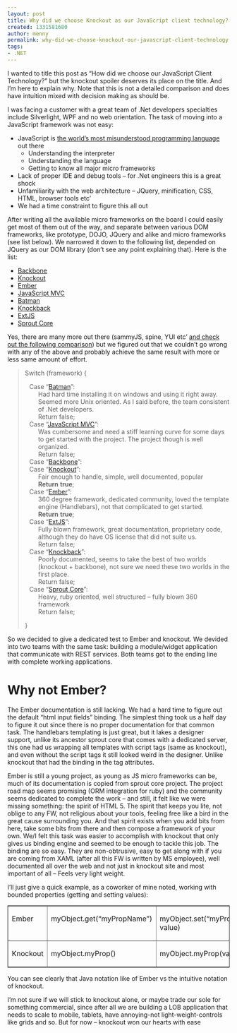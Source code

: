 ```yaml
---
layout: post
title: Why did we choose Knockout as our JavaScript client technology?
created: 1331581680
author: menny
permalink: why-did-we-choose-knockout-our-javascript-client-technology
tags:
- .NET
---
```

<p>I wanted to title this post as “How did we choose our JavaScript Client Technology?” but the knockout spoiler deserves its place on the title. And I’m here to explain why. Note that this is not a detailed comparison and does have intuition mixed with decision making as should be.
<p>I was facing a customer with a great team of .Net developers specialties include Silverlight, WPF and no web orientation. The task of moving into a JavaScript framework was not easy:
<ul>
<li>JavaScript is <a href="http://www.crockford.com/javascript/javascript.html">the world’s most misunderstood programming language</a> out there
<ul>
<li>Understanding the interpreter
<li>Understanding the language
<li>Getting to know all major micro frameworks</li>
</ul>
<li>Lack of proper IDE and debug tools – for .Net engineers this is a great shock
<li>Unfamiliarity with the web architecture – JQuery, minification, CSS, HTML, browser tools etc’
<li>We had a time constraint to figure this all out</li>
</ul>
<p>After writing all the available micro frameworks on the board I could easily get most of them out of the way, and separate between various DOM frameworks, like prototype, DOJO, JQuery and alike and micro frameworks (see list below). We narrowed it down to the following list, depended on JQuery as our DOM library (don’t see any point explaining that). Here is the list:
<ul>
<li><a href="http://documentcloud.github.com/backbone/">Backbone</a>
<li><a href="http://knockoutjs.com/">Knockout</a>
<li><a href="http://emberjs.com/">Ember</a>
<li><a href="http://javascriptmvc.com/">JavaScript MVC</a>
<li><a href="http://batmanjs.org/">Batman</a>
<li><a href="https://github.com/kmalakoff/knockback">Knockback</a>
<li><a href="http://www.sencha.com/">ExtJS</a>
<li><a href="http://sproutcore.com/">Sprout Core</a></li>
</ul>
<p>Yes, there are many more out there (sammyJS, spine, YUI etc’ <a href="http://codebrief.com/2012/01/the-top-10-javascript-mvc-frameworks-reviewed/?mid=57">and check out the following comparison</a>) but we figured out that we couldn’t go wrong with any of the above and probably achieve the same result with more or less same amount of effort.<br />
<blockquote>
<p>Switch (framework) {
<div style="padding-left: 10px">Case “<a href="http://batmanjs.org/">Batman</a>”:</div>
<div style="padding-left: 30px">Had hard time installing it on windows and using it right away. Seemed more Unix oriented. As I said before, the team consistent of .Net developers. </div>
<div style="padding-left: 30px">Return false;</div>
<div style="padding-left: 10px">Case “<a href="http://javascriptmvc.com/">JavaScript MVC</a>”:</div>
<div style="padding-left: 30px">Was cumbersome and need a stiff learning curve for some days to get started with the project. The project though is well organized.</div>
<div style="padding-left: 30px">Return false;</div>
<div style="padding-left: 10px">Case “<a href="http://documentcloud.github.com/backbone/">Backbone</a>”:</div>
<div style="padding-left: 10px">Case “<a href="http://knockoutjs.com/">Knockout</a>”:</div>
<div style="padding-left: 30px">Fair enough to handle, simple, well documented, popular</div>
<div style="padding-left: 30px"><b>Return</b> <b>true</b>;</div>
<div style="padding-left: 10px">Case “<a href="http://emberjs.com/">Ember</a>”:</div>
<div style="padding-left: 30px">360 degree framework, dedicated community, loved the template engine (Handlebars), not that complicated to get started. </div>
<div style="padding-left: 30px"><b>Return</b> <b>true</b>;</div>
<div style="padding-left: 10px">Case “<a href="http://www.sencha.com/">ExtJS</a>”:</div>
<div style="padding-left: 30px">Fully blown framework, great documentation, proprietary code, although they do have OS license that did not suite us.</div>
<div style="padding-left: 30px">Return false;</div>
<div style="padding-left: 10px">Case “<a href="https://github.com/kmalakoff/knockback">Knockback</a>”:</div>
<div style="padding-left: 30px">Poorly documented, seems to take the best of two worlds (knockout + backbone), not sure we need these two worlds in the first place.</div>
<div style="padding-left: 30px">Return false;</div>
<div style="padding-left: 10px">Case “<a href="http://sproutcore.com/">Sprout Core</a>”:</div>
<div style="padding-left: 30px">Heavy, ruby oriented, well structured – fully blown 360 framework </div>
<div style="padding-left: 30px">Return false;</div>
<p>} </p></blockquote>
<p>So we decided to give a dedicated test to Ember and knockout. We devided into two teams with the same task: building a module/widget application that communicate with REST services. Both teams got to the ending line with complete working applications.<br />
<h1>Why not Ember? </h1>
<p>The Ember documentation is still lacking. We had a hard time to figure out the default “html input fields” binding. The simplest thing took us a half day to figure it out since there is no proper documentation for that common task. The handlebars templating is just great, but it lakes a designer support, unlike its ancestor sprout core that comes with a dedicated server, this one had us wrapping all templates with script tags (same as knockout), and even without the script tags it still looked weird in the designer. Unlike knockout that had the binding in the tag attributes.
<p>Ember is still a young project, as young as JS micro frameworks can be, much of its documentation is copied from sprout core project. The project road map seems promising (ORM integration for ruby) and the community seems dedicated to complete the work – and still, it felt like we were missing something: the spirit of HTML 5. The spirit that keeps you lite, not oblige to any FW, not religious about your tools, feeling free like a bird in the great cause surrounding you. And that spirit exists when you add bits from here, take some bits from there and then compose a framework of your own. We/I felt this task was easier to accomplish with knockout that only gives us binding engine and seemed to be enough to tackle this job. The binding are so easy. They are non-obtrusive, easy to get along with if you are coming from XAML (after all this FW is written by MS employee), well documented all over the web and not just in knockout site and most important of all – Feels very light weight.
<p>I’ll just give a quick example, as a coworker of mine noted, working with bounded properties (getting and setting values):<br />
<table border="1" cellspacing="0" cellpadding="0">
<tbody>
<tr>
<td valign="top" width="89">
<p>Ember</p>
</td>
<td valign="top" width="248">
<p>myObject.get(“myPropName”)</p>
</td>
<td valign="top" width="302">
<p>myObject.set(“myPropName”, value)</p>
</td>
</tr>
<tr>
<td valign="top" width="89">
<p>Knockout</p>
</td>
<td valign="top" width="248">
<p>myObject.myProp()</p>
</td>
<td valign="top" width="302">
<p>myObject.myProp(value)</p>
</td>
</tr>
</tbody>
</table>
<p>You can see clearly that Java notation like of Ember vs the intuitive notation of knockout.
<p>I’m not sure if we will stick to knockout alone, or maybe trade our sole for something commercial, since after all we are building a LOB application that needs to scale to mobile, tablets, have annoying-not light-weight-controls like grids and so. But for now – knockout won our hearts with ease </p>
